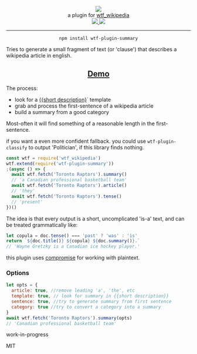 <div align="center">
  <img src="https://cloud.githubusercontent.com/assets/399657/23590290/ede73772-01aa-11e7-8915-181ef21027bc.png" />

  <div>a plugin for <a href="https://github.com/spencermountain/wtf_wikipedia/">wtf_wikipedia</a></div>
  
  <!-- npm version -->
  <a href="https://npmjs.org/package/wtf-plugin-summary">
    <img src="https://img.shields.io/npm/v/wtf-plugin-summary.svg?style=flat-square" />
  </a>
  
  <!-- file size -->
  <a href="https://unpkg.com/wtf-plugin-summary/builds/wtf-plugin-summary.min.js">
    <img src="https://badge-size.herokuapp.com/spencermountain/wtf-plugin-html/master/builds/wtf-plugin-summary.min.js" />
  </a>
   <hr/>
</div>

<div align="center">
  <code>npm install wtf-plugin-summary</code>
</div>

Tries to generate a small fragment of text (or 'clause') that describes a wikipedia article in english.

<div align="center">
  <h2><a href="https://observablehq.com/@spencermountain/wtf-plugin-summary">Demo</a></h2>
</div>

The process:

- look for a [{{short description}](https://en.wikipedia.org/wiki/Template:Short_description)` template
- grab and process the first-sentence of a wikipedia article
- build a summary from a good category

Most-often it will find something of a reasonable length in the first-sentence.

if you want a even more confident fallback. you could use `wtf-plugin-classify` to output 'Politician', if this library finds nothing.

```js
const wtf = require('wtf_wikipedia')
wtf.extend(require('wtf-plugin-summary'))
;(async () => {
  await wtf.fetch('Toronto Raptors').summary()
  // 'a Canadian professional basketball team'
  await wtf.fetch('Toronto Raptors').article()
  // 'they'
  await wtf.fetch('Toronto Raptors').tense()
  // 'present'
})()
```

The idea is that every output is a short, uncomplicated 'is-a' text, and can be treated grammatically like:

```js
let copula = doc.tense() === 'past' ? 'was' : 'is'
return `${doc.title()} ${copula} ${doc.summary()}.`
// 'Wayne Gretzky is a Canadian ice hockey player.'
```

this plugin uses [compromise](http://compromise.cool) for working with plaintext.

### Options

```js
let opts = {
  article: true, //remove leading 'a', 'the', etc
  template: true, // look for summary in {{short description}}
  sentence: true, //try to generate summary from first sentence
  category: true //try to convert a category into a summary
}
await wtf.fetch('Toronto Raptors').summary(opts)
// 'Canadian professional basketball team'
```

work-in-progress

MIT
